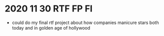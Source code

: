 # 2020 11 30 RTF FP FI

- could do my final rtf project about how companies manicure stars both today and in golden age of hollywood
